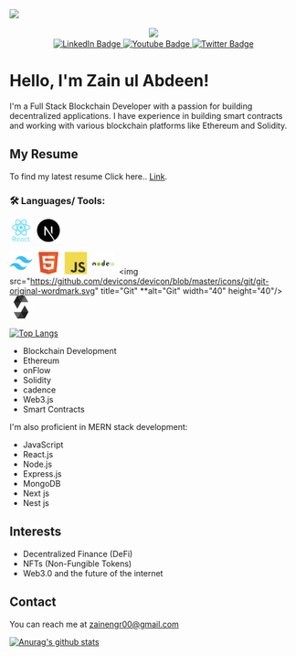 ![](https://komarev.com/ghpvc/?username=your-github-zain60&label=PROFILE+VIEWS)  

<div id="header" align="center">
  <img src="https://media.giphy.com/media/M9gbBd9nbDrOTu1Mqx/giphy.gif" width="100"/>
  <div id="badges">
  <a href="your-linkedin-URL">
    <img src="https://img.shields.io/badge/LinkedIn-blue?style=for-the-badge&logo=linkedin&logoColor=white" alt="LinkedIn Badge"/>
  </a>
  <a href="your-youtube-URL">
    <img src="https://img.shields.io/badge/YouTube-red?style=for-the-badge&logo=youtube&logoColor=white" alt="Youtube Badge"/>
  </a>
  <a href="your-twitter-URL">
    <img src="https://img.shields.io/badge/Twitter-blue?style=for-the-badge&logo=twitter&logoColor=white" alt="Twitter Badge"/>
  </a>
</div>
</div>


# Hello, I'm Zain ul Abdeen!

I'm a Full Stack Blockchain Developer with a passion for building decentralized applications. I have experience in building smart contracts and working with various blockchain platforms like Ethereum and Solidity.

## My Resume

To find my latest resume Click here.. [Link](https://github.com/zain60/zain60/blob/main/RESUME.md).


### :hammer_and_wrench: Languages/ Tools:
<div>
  <img src="https://github.com/devicons/devicon/blob/master/icons/react/react-original-wordmark.svg" title="React" alt="React" width="40" height="40"/>&nbsp;
    <img src="https://github.com/devicons/devicon/blob/master/icons/nextjs/nextjs-original.svg" title="Next js" alt = "Next js" height = "40" />&nbsp

  <img src="https://github.com/devicons/devicon/blob/master/icons/tailwindcss/tailwindcss-plain.svg"  title="Tailwind" alt="CSS/tailwind" width="40" height="40"/>&nbsp;
  <img src="https://github.com/devicons/devicon/blob/master/icons/html5/html5-original.svg" title="HTML5" alt="HTML" width="40" height="40"/>&nbsp;
  <img src="https://github.com/devicons/devicon/blob/master/icons/javascript/javascript-original.svg" title="JavaScript" alt="JavaScript" width="40" height="40"/>&nbsp;
  <img src="https://github.com/devicons/devicon/blob/master/icons/nodejs/nodejs-original-wordmark.svg" title="NodeJS" alt="NodeJS" width="40" height="40"/>&nbsp;
  <img src="https://github.com/devicons/devicon/blob/master/icons/git/git-original-wordmark.svg" title="Git" **alt="Git" width="40" height="40"/>&nbsp;
  <img src="https://github.com/devicons/devicon/blob/master/icons/solidity/solidity-original.svg" title="Solidity" alt = "solidity" height = "40" />
  
</div>

[![Top Langs](https://github-readme-stats.vercel.app/api/top-langs/?username=your-github-zain60)](https://github.com/anuraghazra/github-readme-stats)


- Blockchain Development
- Ethereum
- onFlow
- Solidity
- cadence
- Web3.js
- Smart Contracts

I'm also proficient in MERN stack development:

- JavaScript
- React.js
- Node.js
- Express.js
- MongoDB
- Next js
- Nest js

## Interests

- Decentralized Finance (DeFi)
- NFTs (Non-Fungible Tokens)
- Web3.0 and the future of the internet

## Contact


You can reach me at zainengr00@gmail.com

[![Anurag's github stats](https://github-readme-stats.vercel.app/api?username=zain60)](https://github.com/zain60/github-readme-stats)


